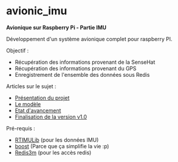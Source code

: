 # avionic_imu
  
__Avionique sur Raspberry Pi - Partie IMU__

Développement d'un système avionique complet pour raspberry PI.  
  
Objectif :  
- Récupération des informations provenant de la SenseHat
- Récupération des informations provenant du GPS
- Enregistrement de l'ensemble des données sous Redis
  
Articles sur le sujet :  
- [Présentation du projet](https://medium.com/@deletom/projet-avionique-pr%C3%A9sentation-f9af9e9d1aae)
- [Le modèle](https://medium.com/@deletom/projet-avionique-le-mod%C3%A8le-c2984ce23c3e)
- [Etat d'avancement](https://medium.com/@deletom/projet-avionique-etat-davancement-ac80b06f38f0)
- [Finalisation de la version v1.0](https://medium.com/@deletom/projet-avionique-finalisation-de-la-v1-0-17cbbb5a1abd)
  
Pré-requis : 
- [RTIMULib](https://github.com/RTIMULib/RTIMULib2) (pour les données IMU)
- [boost](http://www.boost.org/) (Parce que ça simplifie la vie :p)
- [Redis3m](https://github.com/luca3m/redis3m) (pour les accès redis)